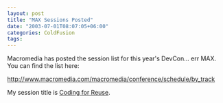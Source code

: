 ```yaml
---
layout: post
title: "MAX Sessions Posted"
date: "2003-07-01T08:07:05+06:00"
categories: ColdFusion 
tags: 
---
```


Macromedia has posted the session list for this year's DevCon... err MAX. You can find the list here:

<a href="http://www.macromedia.com/macromedia/conference/schedule/by_track">http://www.macromedia.com/macromedia/conference/schedule/by_track</a>

My session title is <a href="http://www.macromedia.com/macromedia/conference/sessions/ss208w.html">Coding for Reuse</a>.